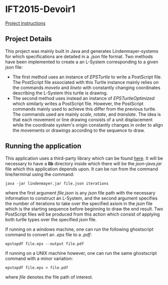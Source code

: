 # IFT2015-Devoir1

[Project Instructions](https://ift2015h21.wordpress.com/2021/02/01/projet-1-planter-un-arbre-dans-lordinateur/#more-136)

## Project Details

This project was mainly built in Java and generates Lindenmayer-systems for
which specifications are detailed in a *.json* file format. Two methods have
been implemented to create a an L-System corresponding to a given json file:

- The first method uses an instance of *EPSTurtle* to write a PostScript file.
The PostScript file associated with this Turtle instance mainly relies on the
commands *moveto* and *lineto* with constantly changing coordinates describing
the L-System this turtle is drawing.
- The second method uses instead an instance of *EPSTurtleOptimized* which
similarly writes a PostScript file. However, the PostScript commands mainly
used to achieve this differ from the previous turtle. The commands used are
mainly *scale*, *rotate*, and *translate*. The idea is that each movement or
line drawing consists of a unit displacement while the coordinate system's
origin constantly changes in order to align the movements or drawings according
to the sequence to draw.

## Running the application

This application uses a third-party library which can be found
[here](https://github.com/stleary/JSON-java). It will be necessary to have a
**lib** directory inside which there will be the *json-java.jar* file which
this application depends upon. It can be run from the command line/terminal
using the command:
```
java -jar lindenmayer.jar file.json iterations
```
where the first argument *file.json* is any *json* file path with the necessary
information to construct an L-System, and the second argument specifies the
number of iterations to take over the specified axiom in the *json* file which
is the starting sequence before beginning to draw the end result. Two
PostScript files will be produced from this action which consist of applying
both turtle types over the specified *json* file.

If running on a windows machine, one can run the following ghostscript command
to convert an *.eps* file to a *.pdf*:
```
epstopdf file.eps --output file.pdf
```

If running on a UNIX machine however, one can run the same ghostscript command
with a minor variation:
```
epstopdf file.eps > file.pdf
```
where *file* denotes the file path of interest.